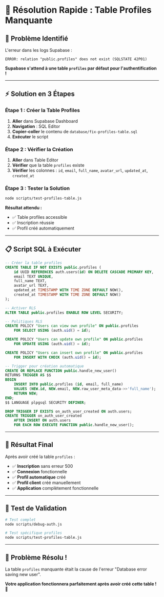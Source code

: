 # 🚀 Résolution Rapide : Table Profiles Manquante

## 🚨 **Problème Identifié**

L'erreur dans les logs Supabase :
```
ERROR: relation "public.profiles" does not exist (SQLSTATE 42P01)
```

**Supabase s'attend à une table `profiles` par défaut pour l'authentification !**

---

## ⚡ **Solution en 3 Étapes**

### **Étape 1 : Créer la Table Profiles**

1. **Aller** dans Supabase Dashboard
2. **Navigation** : SQL Editor
3. **Copier-coller** le contenu de `database/fix-profiles-table.sql`
4. **Exécuter** le script

### **Étape 2 : Vérifier la Création**

1. **Aller** dans Table Editor
2. **Vérifier** que la table `profiles` existe
3. **Vérifier** les colonnes : `id`, `email`, `full_name`, `avatar_url`, `updated_at`, `created_at`

### **Étape 3 : Tester la Solution**

```bash
node scripts/test-profiles-table.js
```

**Résultat attendu :**
- ✅ Table profiles accessible
- ✅ Inscription réussie
- ✅ Profil créé automatiquement

---

## 📋 **Script SQL à Exécuter**

```sql
-- Créer la table profiles
CREATE TABLE IF NOT EXISTS public.profiles (
    id UUID REFERENCES auth.users(id) ON DELETE CASCADE PRIMARY KEY,
    email TEXT UNIQUE,
    full_name TEXT,
    avatar_url TEXT,
    updated_at TIMESTAMP WITH TIME ZONE DEFAULT NOW(),
    created_at TIMESTAMP WITH TIME ZONE DEFAULT NOW()
);

-- Activer RLS
ALTER TABLE public.profiles ENABLE ROW LEVEL SECURITY;

-- Politiques RLS
CREATE POLICY "Users can view own profile" ON public.profiles
    FOR SELECT USING (auth.uid() = id);

CREATE POLICY "Users can update own profile" ON public.profiles
    FOR UPDATE USING (auth.uid() = id);

CREATE POLICY "Users can insert own profile" ON public.profiles
    FOR INSERT WITH CHECK (auth.uid() = id);

-- Trigger pour création automatique
CREATE OR REPLACE FUNCTION public.handle_new_user()
RETURNS TRIGGER AS $$
BEGIN
    INSERT INTO public.profiles (id, email, full_name)
    VALUES (NEW.id, NEW.email, NEW.raw_user_meta_data->>'full_name');
    RETURN NEW;
END;
$$ LANGUAGE plpgsql SECURITY DEFINER;

DROP TRIGGER IF EXISTS on_auth_user_created ON auth.users;
CREATE TRIGGER on_auth_user_created
    AFTER INSERT ON auth.users
    FOR EACH ROW EXECUTE FUNCTION public.handle_new_user();
```

---

## 🎯 **Résultat Final**

Après avoir créé la table `profiles` :

- ✅ **Inscription** sans erreur 500
- ✅ **Connexion** fonctionnelle
- ✅ **Profil automatique** créé
- ✅ **Profil client** créé manuellement
- ✅ **Application** complètement fonctionnelle

---

## 🧪 **Test de Validation**

```bash
# Test complet
node scripts/debug-auth.js

# Test spécifique profiles
node scripts/test-profiles-table.js
```

---

## 🎉 **Problème Résolu !**

La table `profiles` manquante était la cause de l'erreur "Database error saving new user". 

**Votre application fonctionnera parfaitement après avoir créé cette table !** 🚀 